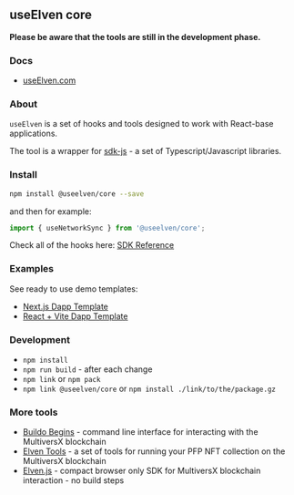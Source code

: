 ## useElven core

**Please be aware that the tools are still in the development phase.**

### Docs

- [useElven.com](https://www.useElven.com)

### About

`useElven` is a set of hooks and tools designed to work with React-base applications.

The tool is a wrapper for [sdk-js](https://docs.multiversx.com/sdk-and-tools/sdk-js/) - a set of Typescript/Javascript libraries.

### Install

```bash
npm install @useelven/core --save
```

and then for example:

```jsx
import { useNetworkSync } from '@useelven/core';
```

Check all of the hooks here: [SDK Reference](https://www.useElven.com/docs/sdk-reference.html)

### Examples

See ready to use demo templates: 

- [Next.js Dapp Template]()
- [React + Vite Dapp Template]()

### Development

- `npm install`
- `npm run build` - after each change
- `npm link` or `npm pack`
- `npm link @useelven/core` or `npm install ./link/to/the/package.gz`

### More tools
- [Buildo Begins](https://github.com/xdevguild/buildo-begins) - command line interface for interacting with the MultiversX blockchain
- [Elven Tools](https://www.elven.tools) - a set of tools for running your PFP NFT collection on the MultiversX blockchain
- [Elven.js](https://www.elvenjs.com) - compact browser only SDK for MultiversX blockchain interaction - no build steps 
